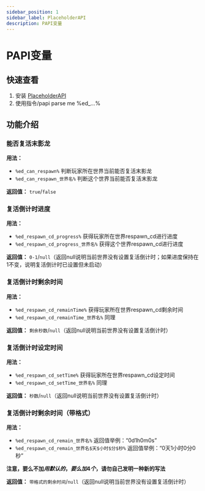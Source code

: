 ```yaml
---
sidebar_position: 1
sidebar_label: PlaceholderAPI
description: PAPI变量
---
```

# PAPI变量

## 快速查看
1. 安装 [PlaceholderAPI](https://www.spigotmc.org/resources/placeholderapi.6245/)
2. 使用指令/papi parse me %ed_...%

## 功能介绍

### 能否复活末影龙
**用法：**
* `%ed_can_respawn%` 判断玩家所在世界当前能否复活末影龙
* `%ed_can_respawn_世界名%` 判断这个世界当前能否复活末影龙

**返回值：** `true`/`false`

### 复活倒计时进度
**用法：**
* `%ed_respawn_cd_progress%` 获得玩家所在世界respawn_cd进行进度
* `%ed_respawn_cd_progress_世界名%` 获得这个世界respawn_cd进行进度

**返回值：** `0-1`/`null`（返回null说明当前世界没有设置复活倒计时；如果进度保持在1不变，说明复活倒计时已设置但未启动）

### 复活倒计时剩余时间
**用法：**
* `%ed_respawn_cd_remainTime%` 获得玩家所在世界respawn_cd剩余时间
* `%ed_respawn_cd_remainTime_世界名%` 同理

**返回值：** `剩余秒数`/`null`（返回null说明当前世界没有设置复活倒计时）

### 复活倒计时设定时间
**用法：**
* `%ed_respawn_cd_setTime%` 获得玩家所在世界respawn_cd设定时间
* `%ed_respawn_cd_setTime_世界名%` 同理

**返回值：** `秒数`/`null`（返回null说明当前世界没有设置复活倒计时）

### 复活倒计时剩余时间（带格式）
**用法：**
* `%ed_respawn_cd_remain_世界名%` 返回值举例：“0d1h0m0s”
* `%ed_respawn_cd_remain_世界名$天$小时$分$秒%` 返回值举例：“0天1小时0分0秒”

**注意，要么不加$用默认的，要么加4个$，请勿自己发明一种新的写法**

**返回值：** `带格式的剩余时间`/`null`（返回null说明当前世界没有设置复活倒计时）





